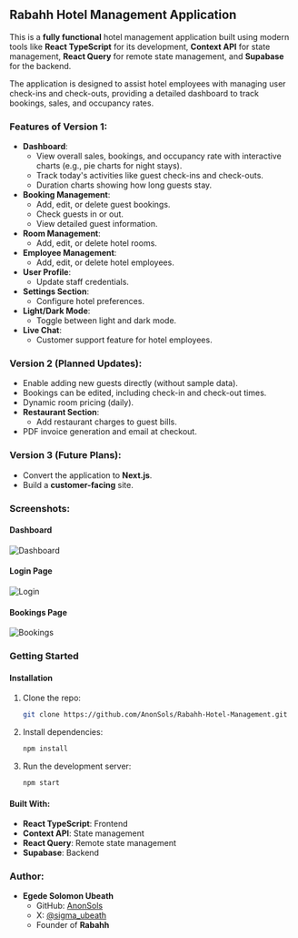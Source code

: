  
## Rabahh Hotel Management Application

This is a **fully functional** hotel management application built using modern tools like **React TypeScript** for its development, **Context API** for state management, **React Query** for remote state management, and **Supabase** for the backend. 

The application is designed to assist hotel employees with managing user check-ins and check-outs, providing a detailed dashboard to track bookings, sales, and occupancy rates.

### Features of Version 1:
- **Dashboard**: 
  - View overall sales, bookings, and occupancy rate with interactive charts (e.g., pie charts for night stays).
  - Track today's activities like guest check-ins and check-outs.
  - Duration charts showing how long guests stay.
- **Booking Management**: 
  - Add, edit, or delete guest bookings.
  - Check guests in or out.
  - View detailed guest information.
- **Room Management**: 
  - Add, edit, or delete hotel rooms.
- **Employee Management**: 
  - Add, edit, or delete hotel employees.
- **User Profile**: 
  - Update staff credentials.
- **Settings Section**: 
  - Configure hotel preferences.
- **Light/Dark Mode**: 
  - Toggle between light and dark mode.
- **Live Chat**: 
  - Customer support feature for hotel employees.
  
### Version 2 (Planned Updates):
- Enable adding new guests directly (without sample data).
- Bookings can be edited, including check-in and check-out times.
- Dynamic room pricing (daily).
- **Restaurant Section**: 
  - Add restaurant charges to guest bills.
- PDF invoice generation and email at checkout.

### Version 3 (Future Plans):
- Convert the application to **Next.js**.
- Build a **customer-facing** site.

### Screenshots:

#### Dashboard
![Dashboard](./public/p1.png)

#### Login Page
![Login](./public/p2.png) 


#### Bookings Page
![Bookings](./public/p2.png) 

### Getting Started

#### Installation
1. Clone the repo:
   ```bash
   git clone https://github.com/AnonSols/Rabahh-Hotel-Management.git
   ```
2. Install dependencies:
   ```bash
   npm install
   ```
3. Run the development server:
   ```bash
   npm start
   ```

#### Built With:
- **React TypeScript**: Frontend
- **Context API**: State management
- **React Query**: Remote state management
- **Supabase**: Backend

### Author:
- **Egede Solomon Ubeath**  
  - GitHub: [AnonSols](https://github.com/AnonSols)  
  - X: [@sigma_ubeath](https://x.com/sigma_ubeath)  
  - Founder of **Rabahh**

 

